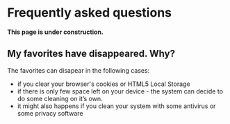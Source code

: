 # Frequently asked questions

**This page is under construction.**

## My favorites have disappeared. Why?

The favorites can disapear in the following cases:

- if you clear your browser's cookies or HTML5 Local Storage
- if there is only few space left on your device - the system can decide to do some cleaning on it’s own.
- it might also happens if you clean your system with some antivirus or some privacy software
